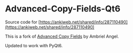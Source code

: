 # Advanced-Copy-Fields-Qt6

Source code for [https://ankiweb.net/shared/info/287110490](https://ankiweb.net/shared/info/287110490)

This is a fork of [Advanced Copy Fields](https://ankiweb.net/shared/info/1898445115) by Ambriel Angel.

Updated to work with PyQt6.
